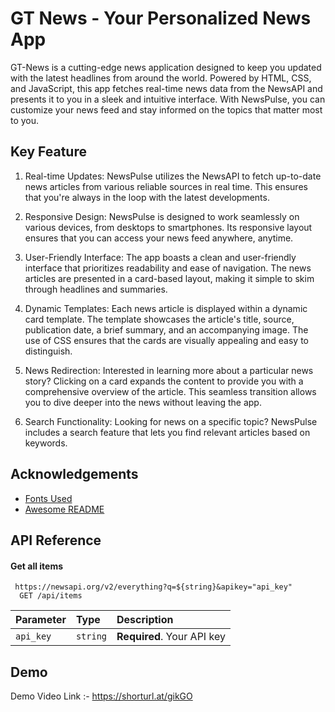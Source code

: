 
# GT News - Your Personalized News App

GT-News is a cutting-edge news application designed to keep you updated with the latest headlines from around the world. Powered by HTML, CSS, and JavaScript, this app fetches real-time news data from the NewsAPI and presents it to you in a sleek and intuitive interface. With NewsPulse, you can customize your news feed and stay informed on the topics that matter most to you.





## Key Feature
1. Real-time Updates: NewsPulse utilizes the NewsAPI to fetch up-to-date news articles from various reliable sources in real time. This ensures that you're always in the loop with the latest developments.

2. Responsive Design: NewsPulse is designed to work seamlessly on various devices, from desktops to smartphones. Its responsive layout ensures that you can access your news feed anywhere, anytime.

3. User-Friendly Interface: The app boasts a clean and user-friendly interface that prioritizes readability and ease of navigation. The news articles are presented in a card-based layout, making it simple to skim through headlines and summaries.

4. Dynamic Templates: Each news article is displayed within a dynamic card template. The template showcases the article's title, source, publication date, a brief summary, and an accompanying image. The use of CSS ensures that the cards are visually appealing and easy to distinguish.

5. News Redirection: Interested in learning more about a particular news story? Clicking on a card expands the content to provide you with a comprehensive overview of the article. This seamless transition allows you to dive deeper into the news without leaving the app.

6. Search Functionality: Looking for news on a specific topic? NewsPulse includes a search feature that lets you find relevant articles based on keywords.
## Acknowledgements

 - [Fonts Used](https://fonts.googleapis.com/css2?family=Coustard:wght@400&display=swap)
 - [Awesome README](https://readme.so/)
 


## API Reference

#### Get all items

```
 https://newsapi.org/v2/everything?q=${string}&apikey="api_key"
  GET /api/items
```

| Parameter | Type     | Description                |
| :-------- | :------- | :------------------------- |
| `api_key` | `string` | **Required**. Your API key |






## Demo

Demo Video Link :- https://shorturl.at/gikGO
